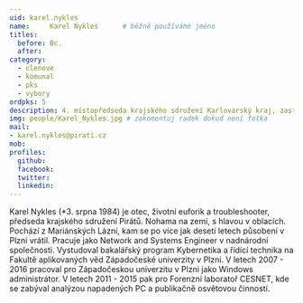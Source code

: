 ```yaml
---
uid: karel.nykles
name:     Karel Nykles  	# běžně používáné jméno
titles:
  before: Bc.
  after:
category:
  - clenove
  - komunal
  - pks
  - vybory
ordpks: 5
description: 4. místopředseda krajského sdružení Karlovarský kraj, zastupitel Mariánských Lázní
img: people/Karel_Nykles.jpg # zakomentuj radek dokud není fotka
mail:
- karel.nykles@pirati.cz
mob:
profiles:
  github:
  facebook:
  twitter:
  linkedin:
---
```


Karel Nykles (*3. srpna 1984) je otec, životní euforik a troubleshooter, předseda krajského sdružení Pirátů. 
Nohama na zemi, s hlavou v oblacích.
Pochází z Mariánských Lázní, kam se po více jak deseti letech působení v Plzni vrátil. Pracuje jako Network and Systems Engineer 
v nadnárodní společnosti.
Vystudoval bakalářský program Kybernetika a řídící technika na Fakultě aplikovaných věd Západočeské univerzity v Plzni.
V letech 2007 - 2016 pracoval pro Západočeskou univerzitu v Plzni jako Windows administrátor. V letech 2011 - 2015 pak 
pro Forenzní laboratoř CESNET, kde se zabýval analýzou napadených PC a publikačně osvětovou činností.
